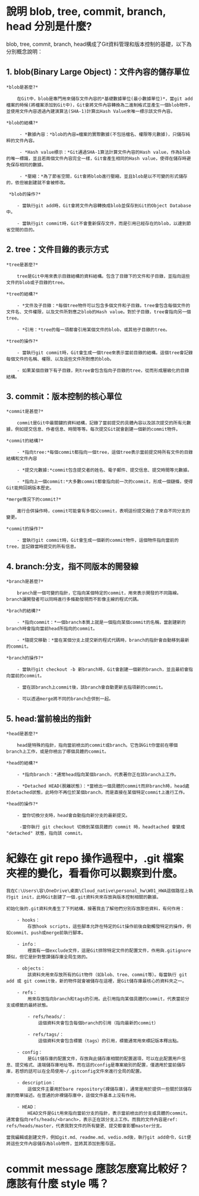 # 說明 blob, tree, commit, branch, head 分別是什麼?

blob, tree, commit, branch, head構成了Git資料管理和版本控制的基礎，以下為分別概念說明：

## 1. blob(Binary Large Object)：文件內容的儲存單位

    *blob是甚麼?*
                
        在Git中，blob是專門用來儲存文件內容的*基礎數據單位(最小數據單位)*，當git add檔案的時候(將檔案添加到Git中)，Git會將文件內容轉換為二進制格式並產生一個blob物件，並使用文件內容透過內建演算法(SHA-1)計算出Hash Value來唯一標示該文件內容。

    *blob的結構?*
                
         - *數據內容：*blob的內容=檔案的實際數據(不包括檔名、權限等元數據)，只儲存純粹的文件內容。
                
         - *Hash value標示：*Git通過SHA-1算法計算文件內容的Hash value，作為blob的唯一標識，並且若兩個文件內容完全一樣，Git會產生相同的Hash value，使得在儲存時避免保存相同的數據。
                
         - *壓縮：*為了節省空間，Git會將blob進行壓縮，並且blob是以不可變的形式儲存的，依但被創建就不會被修改。

     *blob的操作?*

        - 當執行git add時，Git會將文件內容轉換成blob並保存到Git的Object Database中。

        - 當執行git commit時，Git不會重新保存文件，而是引用已經存在的blob，以達到節省空間的目的。

## 2. tree：文件目錄的表示方式

    *tree是甚麼?*

        tree是Git中用來表示目錄結構的資料結構。包含了目錄下的文件和子目錄，並指向這些文件的blob或子目錄的tree。

    *tree的結構?*

        - *文件及子目錄：*每個tree物件可以包含多個文件和子目錄。tree會包含每個文件的文件名、文件權限，以及文件所對應之blob的Hash value。對於子目錄，tree會指向另一個tree。

        - *引用：*tree的每一項都會引用某個文件的blob，或其他子目錄的tree。

    *tree的操作?*

        - 當執行git commit時，Git會生成一個tree來表示當前目錄的結構。這個tree會記錄每個文件的名稱、權限、以及這些文件所對應的blob。

        - 如果某個目錄下有子目錄，則tree會包含指向子目錄的tree，從而形成層級化的目錄結構。


## 3. commit：版本控制的核心單位
            
    *commit是甚麼?*

        commit是Git中最關鍵的資料結構，記錄了當前提交的具體內容以及該次提交的所有元數據，例如提交信息、作者信息、時間等等。每次提交Git就會創建一個新的commit物件。

    *commit的結構?*

        - *指向tree:*每個commit都指向一個tree，這個tree表示當前提交時所有文件的目錄結構和文件內容

        - *提交元數據:*commit包含提交者的姓名、電子郵件、提交信息、提交時間等元數據。

        - *指向上一個commit:*大多數commit都會指向前一次的commit，形成一個鏈條，使得Git能夠回朔版本歷史。

    *merge情況下的commit?*

        進行合併操作時，commit可能會有多個父commit，表明這份提交融合了來自不同分支的變更。

    *commit的操作?*

        - 當執行git commit時，Git會生成一個新的commit物件，這個物件指向當前的tree，並記錄當時提交的所有信息。

## 4. branch:分支，指不同版本的開發線

    *branch是甚麼?*

        branch是一個可變的指針，它指向某個特定的commit，用來表示開發的不同路線。branch讓開發者可以同時進行多條勘發現而不影像主線的程式代碼。

    *brach的結構?*

        - *指向commit：*一個branch本質上就是一個指向某個commit的名稱，當創建新的branch時會指向當前head所指向的commit。

        - *隨提交移動：*當在某個分支上提交新的程式代碼時，branch的指針會自動移到最新的commit。

    *branch的操作?*

        - 當執行git checkout -b 新branch時，Git會創建一個新的branch，並且最初會指向當前的commit。
        
        - 當在該branch上commit後，該branch會自動更新去指項新的commit。

        - 可以透過merge將不同的branch合併到一起。


## 5. head:當前檢出的指針

    *head是甚麼?*

        head是特殊的指針，指向當前檢出的commit或branch。它告訴Git你當前在哪個branch上工作，或是你檢出了哪個具體的commit。

    *head的結構?*

        - *指向branch：*通常head指向某個branch，代表著你正在該branch上工作。

        - *Detached HEAD(脫離狀態)：*當檢出一個具體的commit而非branch時，head處於detached狀態，此時你不再位於某個branch，而是直接在某個特定commit上進行工作。

    *head的操作?*

        - 當你切換分支時，head會自動指向新分支的最新提交。

         -當你執行 git checkout 切換到某個具體的 commit 時，headtached 會變成 "detached" 狀態，指向該 commit。

# 紀錄在 git repo 操作過程中，.git 檔案夾裡的變化，看看你可以觀察到什麼。

    我在C:\Users\容\OneDrive\桌面\Cloud_native\personal_hw\W01_HWA這個路徑上執行git init，此時Git創建了一個.git資料夾來存放與版本控制相關的數據。

    初始化後的.git資料夾產生了下列結構，接著我去了解他們分別存放那些資料，有何作用：

        - hooks：
            存放hook scripts，這些腳本允許在特定的Git操作前後自動觸發特定的操作，例如commit、push或merge前執行腳本。

        - info：
            裡面有一個exclude文件，這是Git排除特定文件的配置文件，作用與.gitignore類似，但它是針對整課儲存庫全局生效的。

        - objects：
            該資料夾用來存放所有的Git物件（如blob、tree、commit等）。每當執行 git add 或 git commit後，新的物件就會被儲存在這裡，是Git儲存庫最核心的資料夾之一。

        - refs：
            用來存放指向branch和tags的引用。此引用指向某個具體的commit，代表當前分支或標籤的最終狀態。
            
            - refs/heads/：
                這個資料夾會包含每個branch的引用（指向最新的commit）
            
            - refs/tags/：
                這個資料夾會包含標籤（tags）的引用，標籤通常用來標記版本釋出點。

        - config：
            是Git儲存庫的配置文件，存放與此儲存庫相關的配置選項，可以在此配置用戶信息、提交格式、遠端儲存庫地址等。而在這的config是專案級別的配置，僅適用於當前儲存庫，若想的話可以在全局使用~/.gitconfig文件來進行全局的配置。

        - description：
            這個文件主要用於bare repository(裸儲存庫)，通常是用於提供一些關於該儲存庫的簡單描述。在普通的非裸儲存庫中，這個文件基本上沒有作用。

        - HEAD：
            HEAD文件是Git用來指向當前分支的指針，表示當前檢出的分支或具體的commit。通常會指向refs/heads/<branch>，表示正在該分支上工作。而我的文件內容是ref: refs/heads/master，代表我對文件的所有變更、提交都會影響master分支。

    當我編輯或創建文件，例如git.md、readme.md、vedio.md後，執行git add命令，Git便將這些文件內容儲存為blob物件，並將其添加到暫存區。

# commit message 應該怎麼寫比較好？應該有什麼 style 嗎？